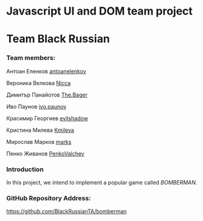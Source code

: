 ﻿# Javascript UI and DOM team project

Team Black Russian
==================
### Team members:

Антоан Еленков <a href="https://telerikacademy.com/Users/antoanelenkov">antoanelenkov</a>

Вероника Велкова <a href="https://telerikacademy.com/Users/Nicca">Nicca</a>

Димитър Панайотов <a href="https://telerikacademy.com/Users/The.Bager">The.Bager</a>

Иво Паунов <a href="https://telerikacademy.com/Users/ivo.paunov">ivo.paunov</a>

Красимир Георгиев <a href="https://telerikacademy.com/Users/evilshadow">evilshadow</a>

Кристина Милева <a href="https://telerikacademy.com/Users/Kmileva">Kmileva</a>

Мирослав Марков <a href="https://telerikacademy.com/Users/marks">marks</a>

Пенко Живанов <a href="https://telerikacademy.com/Users/PenkoValchev">PenkoValchev</a>

### Introduction

In this project, we intend to implement a popular game called *BOMBERMAN*.

### GitHub Repository Address:
<a href="https://github.com/BlackRussianTA/bomberman"> https://github.com/BlackRussianTA/bomberman</a>
